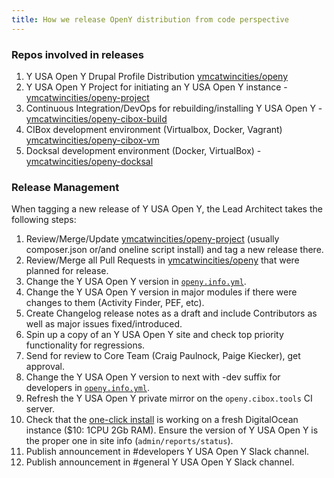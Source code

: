 ```yaml
---
title: How we release OpenY distribution from code perspective
---
```


### Repos involved in releases

1. Y USA Open Y Drupal Profile Distribution [ymcatwincities/openy](https://github.com/ymcatwincities/openy)
1. Y USA Open Y Project for initiating an Y USA Open Y instance - [ymcatwincities/openy-project](https://github.com/ymcatwincities/openy-project)
1. Continuous Integration/DevOps for rebuilding/installing Y USA Open Y - [ymcatwincities/openy-cibox-build](https://github.com/ymcatwincities/openy-cibox-build)
1. CIBox development environment (Virtualbox, Docker, Vagrant) [ymcatwincities/openy-cibox-vm](https://github.com/ymcatwincities/openy-cibox-vm)
1. Docksal development environment (Docker, VirtualBox) - [ymcatwincities/openy-docksal](https://github.com/ymcatwincities/openy-docksal)

### Release Management

When tagging a new release of Y USA Open Y, the Lead Architect takes the following steps:

1. Review/Merge/Update [ymcatwincities/openy-project](https://github.com/ymcatwincities/openy-project) (usually composer.json or/and oneline script install) and tag a new release there.
1. Review/Merge all Pull Requests in [ymcatwincities/openy](https://github.com/ymcatwincities/openy) that were planned for release.
1. Change the Y USA Open Y version in [`openy.info.yml`](https://github.com/ymcatwincities/openy/blob/9.x-2.x/openy.info.yml#L5).
1. Change the Y USA Open Y version in major modules if there were changes to them (Activity Finder, PEF, etc).
1. Create Changelog release notes as a draft and include Contributors as well as major issues fixed/introduced.
1. Spin up a copy of an Y USA Open Y site and check top priority functionality for regressions.
1. Send for review to Core Team (Craig Paulnock, Paige Kiecker), get approval.
1. Change the Y USA Open Y version to next with -dev suffix for developers in [`openy.info.yml`](https://github.com/ymcatwincities/openy/blob/8.x-2.x/openy.info.yml#L5).
1. Refresh the Y USA Open Y private mirror on the `openy.cibox.tools` CI server.
1. Check that the [one-click install](https://github.com/ymcatwincities/openy-project/blob/8.2.x/scripts/openyonclickinstall.sh) is working on a fresh DigitalOcean instance ($10: 1CPU 2Gb RAM). Ensure the version of Y USA Open Y is the proper one in site info (`admin/reports/status`).
1. Publish announcement in #developers Y USA Open Y Slack channel.
1. Publish announcement in #general Y USA Open Y Slack channel.
